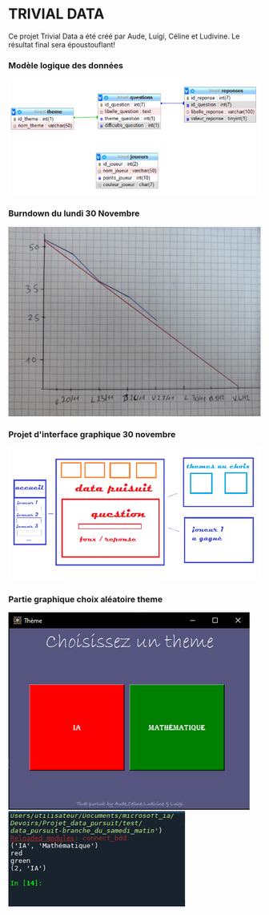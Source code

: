 # TRIVIAL DATA

Ce projet Trivial Data a été créé par Aude, Luigi, Céline et Ludivine. 
Le résultat final sera époustouflant!

### Modèle logique des données
![mld](images/mld.png)

### Burndown du lundi 30 Novembre

![burndown](images/burndown.jpg)

### Projet d'interface graphique 30 novembre

![UI](images/etude_interface.png)

### Partie graphique choix aléatoire theme

![UI](images/tkinter_theme_aleatoire.png)
![UI](images/resultat_tkinter_theme_aleatoire.png)

